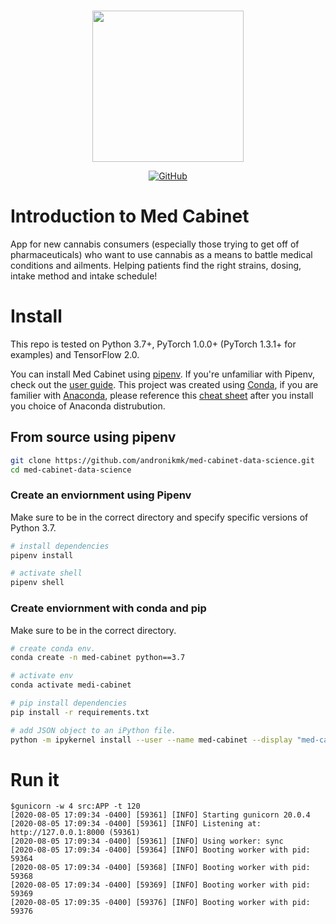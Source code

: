 <p align="center">
    <br>
    <img src="https://raw.githubusercontent.com/andronikmk/med-cabinet-data-science/master/references/logo.png" width="242"/>
    <br>
<p>

<p align="center">
    <a href="https://github.com/andronikmk/toxic-content-monitoring/blob/master/LICENSE">
        <img alt="GitHub" src="https://img.shields.io/badge/License-MIT-blue.svg">
    </a>
</p>

# Introduction to Med Cabinet
App for new cannabis consumers (especially those trying to get off of pharmaceuticals) who want to use cannabis as a means to battle medical conditions and ailments. Helping patients find the right strains, dosing, intake method and intake schedule!

# Install
This repo is tested on Python 3.7+, PyTorch 1.0.0+ (PyTorch 1.3.1+ for examples) and TensorFlow 2.0.

You can install Med Cabinet using [pipenv](https://pipenv-fork.readthedocs.io/en/latest/). If you're unfamiliar with Pipenv, check out the [user guide](https://pipenv-fork.readthedocs.io/en/latest/install.html#installing-pipenv).
This project was created using [Conda](https://docs.conda.io/projects/conda/en/latest/user-guide/tasks/manage-environments.html), if you are familier with [Anaconda](https://www.anaconda.com/), please reference this [cheat sheet](https://docs.conda.io/projects/conda/en/4.6.0/_downloads/52a95608c49671267e40c689e0bc00ca/conda-cheatsheet.pdf) after you install you choice of Anaconda distrubution.

## From source using pipenv
```bash
git clone https://github.com/andronikmk/med-cabinet-data-science.git
cd med-cabinet-data-science
```
### Create an enviornment using Pipenv
Make sure to be in the correct directory and specify specific versions of Python 3.7.
```bash
# install dependencies
pipenv install

# activate shell
pipenv shell
```

### Create enviornment with conda and pip
Make sure to be in the correct directory.
```bash
# create conda env.
conda create -n med-cabinet python==3.7

# activate env
conda activate medi-cabinet

# pip install dependencies
pip install -r requirements.txt

# add JSON object to an iPython file.
python -m ipykernel install --user --name med-cabinet --display "med-cabinet (Python3)"
```

# Run it
```console
$gunicorn -w 4 src:APP -t 120
[2020-08-05 17:09:34 -0400] [59361] [INFO] Starting gunicorn 20.0.4
[2020-08-05 17:09:34 -0400] [59361] [INFO] Listening at: http://127.0.0.1:8000 (59361)
[2020-08-05 17:09:34 -0400] [59361] [INFO] Using worker: sync
[2020-08-05 17:09:34 -0400] [59364] [INFO] Booting worker with pid: 59364
[2020-08-05 17:09:34 -0400] [59368] [INFO] Booting worker with pid: 59368
[2020-08-05 17:09:34 -0400] [59369] [INFO] Booting worker with pid: 59369
[2020-08-05 17:09:35 -0400] [59376] [INFO] Booting worker with pid: 59376
```